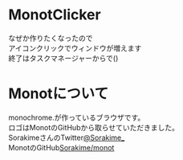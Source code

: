 # MonotClicker
なぜか作りたくなったので<br>
アイコンクリックでウィンドウが増えます<br>
終了はタスクマネージャーからで()<br>

# Monotについて
monochrome.が作っているブラウザです。<br>
ロゴはMonotのGitHubから取らせていただきました。<br>
SorakimeさんのTwitter<a href="https://twitter.com/Sorakime_">@Sorakime_</a><br>
MonotのGitHub<a href="https://github.com/Sorakime/monot">Sorakime/monot</a>
